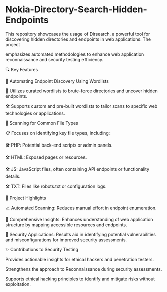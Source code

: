 # Nokia-Directory-Search-Hidden-Endpoints

This repository showcases the usage of Dirsearch, a powerful tool for discovering hidden directories and endpoints in web applications. The project 

emphasizes automated methodologies to enhance web application reconnaissance and security testing efficiency.

🔍 Key Features

🔹 Automating Endpoint Discovery Using Wordlists

📌 Utilizes curated wordlists to brute-force directories and uncover hidden endpoints.

🛠️ Supports custom and pre-built wordlists to tailor scans to specific web technologies or applications.

🔹 Scanning for Common File Types

📋 Focuses on identifying key file types, including:

🛠️ PHP: Potential back-end scripts or admin panels.

🛠️ HTML: Exposed pages or resources.

🛠️ JS: JavaScript files, often containing API endpoints or functionality details.

🛠️ TXT: Files like robots.txt or configuration logs.

🚀 Project Highlights

📈 Automated Scanning: Reduces manual effort in endpoint enumeration.

🔎 Comprehensive Insights: Enhances understanding of web application structure by mapping accessible resources and endpoints.

🔐 Security Applications: Results aid in identifying potential vulnerabilities and misconfigurations for improved security assessments.

✨ Contributions to Security Testing

Provides actionable insights for ethical hackers and penetration testers.

Strengthens the approach to Reconnaissance during security assessments.

Supports ethical hacking principles to identify and mitigate risks without exploitation.
